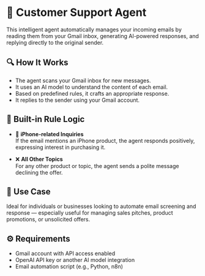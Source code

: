 # 📧 Customer Support Agent
This intelligent agent automatically manages your incoming emails by reading them from your Gmail inbox, generating AI-powered responses, and replying directly to the original sender.

## 🔍 How It Works
- The agent scans your Gmail inbox for new messages.
- It uses an AI model to understand the content of each email.
- Based on predefined rules, it crafts an appropriate response.
- It replies to the sender using your Gmail account.

## 🧠 Built-in Rule Logic
- 📱 **iPhone-related Inquiries**  
  If the email mentions an iPhone product, the agent responds positively, expressing interest in purchasing it.

- ❌ **All Other Topics**  
  For any other product or topic, the agent sends a polite message declining the offer.

## 🚀 Use Case
Ideal for individuals or businesses looking to automate email screening and response — especially useful for managing sales pitches, product promotions, or unsolicited offers.

## ⚙️ Requirements
- Gmail account with API access enabled
- OpenAI API key or another AI model integration
- Email automation script (e.g., Python, n8n)


